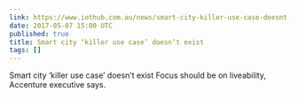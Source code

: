 ```yaml
---
link: https://www.iothub.com.au/news/smart-city-killer-use-case-doesnt-exist-460076
date: 2017-05-07 15:00 UTC
published: true
title: Smart city ‘killer use case’ doesn’t exist
tags: []
---
```


Smart city ‘killer use case’ doesn’t exist
Focus should be on liveability, Accenture executive says.
